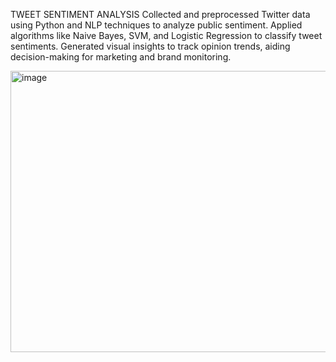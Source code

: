 TWEET SENTIMENT ANALYSIS
Collected and preprocessed Twitter data using Python and NLP techniques to analyze public sentiment.
Applied algorithms like Naive Bayes, SVM, and Logistic Regression to classify tweet sentiments.
Generated visual insights to track opinion trends, aiding decision-making for marketing and brand monitoring.

<img width="1000" height="450" alt="image" src="https://github.com/user-attachments/assets/fab696e4-d216-4271-ba64-f7d5b7337505" />

